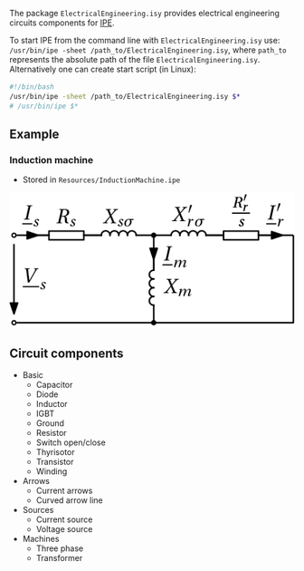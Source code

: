 The package `ElectricalEngineering.isy` provides electrical engineering circuits components for
[IPE](http://ipe.otfried.org/).

To start IPE from the command line with `ElectricalEngineering.isy` use: `/usr/bin/ipe -sheet /path_to/ElectricalEngineering.isy`, where `path_to` represents the absolute path of the file `ElectricalEngineering.isy`. Alternatively one can create start script (in Linux):

```bash
#!/bin/bash
/usr/bin/ipe -sheet /path_to/ElectricalEngineering.isy $*
# /usr/bin/ipe $*
```
## Example

### Induction machine

- Stored in `Resources/InductionMachine.ipe` 

![Induction machine](https://raw.githubusercontent.com/christiankral/ElectricalEngineering.isy/master/Resources/png/InductionMachine.png?raw=true)

## Circuit components

- Basic
  - Capacitor
  - Diode
  - Inductor
  - IGBT
  - Ground
  - Resistor
  - Switch open/close
  - Thyrisotor
  - Transistor
  - Winding
- Arrows
  - Current arrows
  - Curved arrow line
- Sources
  - Current source
  - Voltage source
- Machines
  - Three phase
  - Transformer
